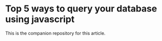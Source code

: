 # Top 5 ways to query your database using javascript

This is the companion repository for this article.


